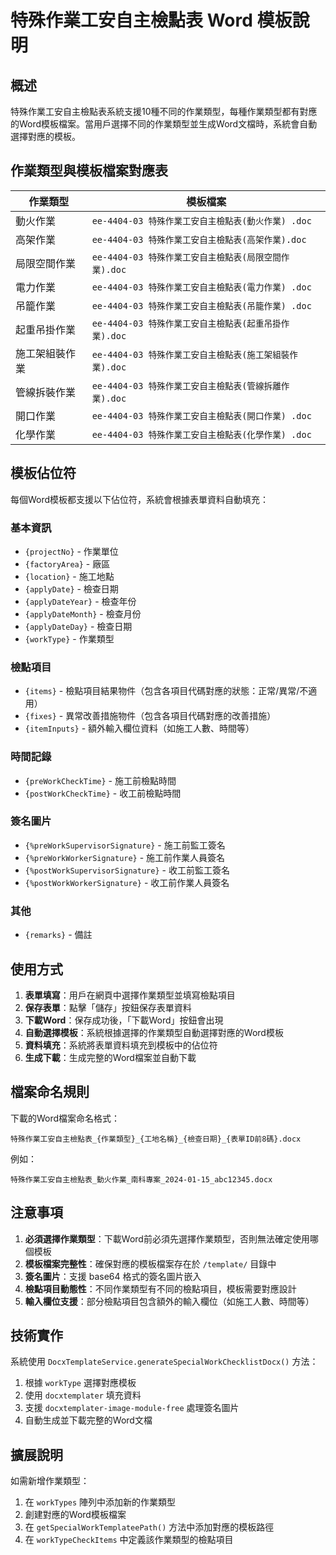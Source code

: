 # 特殊作業工安自主檢點表 Word 模板說明

## 概述

特殊作業工安自主檢點表系統支援10種不同的作業類型，每種作業類型都有對應的Word模板檔案。當用戶選擇不同的作業類型並生成Word文檔時，系統會自動選擇對應的模板。

## 作業類型與模板檔案對應表

| 作業類型 | 模板檔案 |
|---------|---------|
| 動火作業 | `ee-4404-03 特殊作業工安自主檢點表(動火作業) .doc` |
| 高架作業 | `ee-4404-03 特殊作業工安自主檢點表(高架作業).doc` |
| 局限空間作業 | `ee-4404-03 特殊作業工安自主檢點表(局限空間作業).doc` |
| 電力作業 | `ee-4404-03 特殊作業工安自主檢點表(電力作業) .doc` |
| 吊籠作業 | `ee-4404-03 特殊作業工安自主檢點表(吊籠作業) .doc` |
| 起重吊掛作業 | `ee-4404-03 特殊作業工安自主檢點表(起重吊掛作業).doc` |
| 施工架組裝作業 | `ee-4404-03 特殊作業工安自主檢點表(施工架組裝作業).doc` |
| 管線拆裝作業 | `ee-4404-03 特殊作業工安自主檢點表(管線拆離作業).doc` |
| 開口作業 | `ee-4404-03 特殊作業工安自主檢點表(開口作業) .doc` |
| 化學作業 | `ee-4404-03 特殊作業工安自主檢點表(化學作業) .doc` |

## 模板佔位符

每個Word模板都支援以下佔位符，系統會根據表單資料自動填充：

### 基本資訊
- `{projectNo}` - 作業單位
- `{factoryArea}` - 廠區
- `{location}` - 施工地點
- `{applyDate}` - 檢查日期
- `{applyDateYear}` - 檢查年份
- `{applyDateMonth}` - 檢查月份  
- `{applyDateDay}` - 檢查日期
- `{workType}` - 作業類型

### 檢點項目
- `{items}` - 檢點項目結果物件（包含各項目代碼對應的狀態：正常/異常/不適用）
- `{fixes}` - 異常改善措施物件（包含各項目代碼對應的改善措施）
- `{itemInputs}` - 額外輸入欄位資料（如施工人數、時間等）

### 時間記錄
- `{preWorkCheckTime}` - 施工前檢點時間
- `{postWorkCheckTime}` - 收工前檢點時間

### 簽名圖片
- `{%preWorkSupervisorSignature}` - 施工前監工簽名
- `{%preWorkWorkerSignature}` - 施工前作業人員簽名
- `{%postWorkSupervisorSignature}` - 收工前監工簽名
- `{%postWorkWorkerSignature}` - 收工前作業人員簽名

### 其他
- `{remarks}` - 備註

## 使用方式

1. **表單填寫**：用戶在網頁中選擇作業類型並填寫檢點項目
2. **保存表單**：點擊「儲存」按鈕保存表單資料
3. **下載Word**：保存成功後，「下載Word」按鈕會出現
4. **自動選擇模板**：系統根據選擇的作業類型自動選擇對應的Word模板
5. **資料填充**：系統將表單資料填充到模板中的佔位符
6. **生成下載**：生成完整的Word檔案並自動下載

## 檔案命名規則

下載的Word檔案命名格式：
```
特殊作業工安自主檢點表_{作業類型}_{工地名稱}_{檢查日期}_{表單ID前8碼}.docx
```

例如：
```
特殊作業工安自主檢點表_動火作業_南科專案_2024-01-15_abc12345.docx
```

## 注意事項

1. **必須選擇作業類型**：下載Word前必須先選擇作業類型，否則無法確定使用哪個模板
2. **模板檔案完整性**：確保對應的模板檔案存在於 `/template/` 目錄中
3. **簽名圖片**：支援 base64 格式的簽名圖片嵌入
4. **檢點項目動態性**：不同作業類型有不同的檢點項目，模板需要對應設計
5. **輸入欄位支援**：部分檢點項目包含額外的輸入欄位（如施工人數、時間等）

## 技術實作

系統使用 `DocxTemplateService.generateSpecialWorkChecklistDocx()` 方法：
1. 根據 `workType` 選擇對應模板
2. 使用 `docxtemplater` 填充資料
3. 支援 `docxtemplater-image-module-free` 處理簽名圖片
4. 自動生成並下載完整的Word文檔

## 擴展說明

如需新增作業類型：
1. 在 `workTypes` 陣列中添加新的作業類型
2. 創建對應的Word模板檔案
3. 在 `getSpecialWorkTemplateePath()` 方法中添加對應的模板路徑
4. 在 `workTypeCheckItems` 中定義該作業類型的檢點項目 